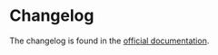 # Changelog

The changelog is found in the [official documentation](https://georglauterbach.github.io/uncore/edge/community/changelog/).
